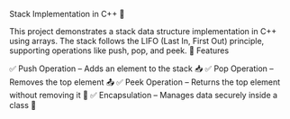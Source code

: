 Stack Implementation in C++ 🚀

This project demonstrates a stack data structure implementation in C++ using arrays. 
The stack follows the LIFO (Last In, First Out) principle, supporting operations like push, pop, and peek.
📌 Features

✅ Push Operation – Adds an element to the stack 📥
✅ Pop Operation – Removes the top element 📤
✅ Peek Operation – Returns the top element without removing it 👀
✅ Encapsulation – Manages data securely inside a class 🔐
